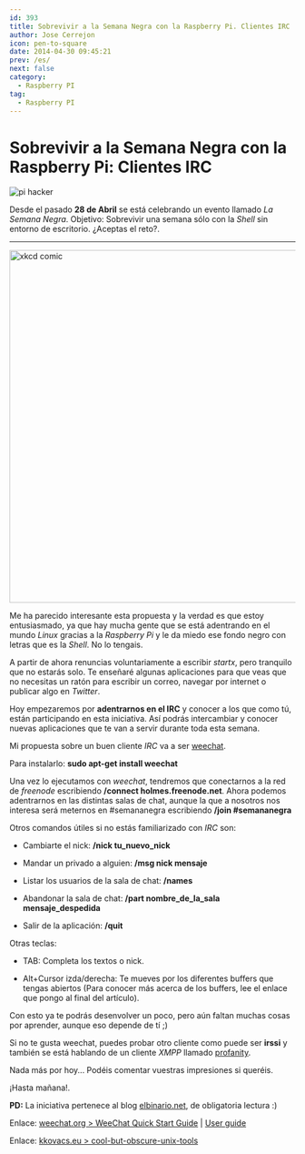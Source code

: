 ```yaml
---
id: 393
title: Sobrevivir a la Semana Negra con la Raspberry Pi. Clientes IRC
author: Jose Cerrejon
icon: pen-to-square
date: 2014-04-30 09:45:21
prev: /es/
next: false
category:
  - Raspberry PI
tag:
  - Raspberry PI
---
```


# Sobrevivir a la Semana Negra con la Raspberry Pi: Clientes IRC

![pi hacker](/images/pi_hack.jpg)

Desde el pasado **28 de Abril** se está celebrando un evento llamado *La Semana Negra*. Objetivo: Sobrevivir una semana sólo con la *Shell* sin entorno de escritorio. ¿Aceptas el reto?.

- - -
<img src="http://imgs.xkcd.com/comics/tar.png" alt="xkcd comic" width="620px">

Me ha parecido interesante esta propuesta y la verdad es que estoy entusiasmado, ya que hay mucha gente que se está adentrando en el mundo *Linux* gracias a la *Raspberry Pi* y le da miedo ese fondo negro con letras que es la *Shell*. No lo tengais. 

A partir de ahora renuncias voluntariamente a escribir *startx*, pero tranquilo que no estarás solo. Te enseñaré algunas aplicaciones para que veas que no necesitas un ratón para escribir un correo, navegar por internet o publicar algo en *Twitter*.

Hoy empezaremos por **adentrarnos en el IRC** y conocer a los que como tú, están participando en esta iniciativa. Así podrás intercambiar y conocer nuevas aplicaciones que te van a servir durante toda esta semana.

Mi propuesta sobre un buen cliente *IRC* va a ser [weechat](http://www.weechat.org/).

Para instalarlo: **sudo apt-get install weechat**

Una vez lo ejecutamos con *weechat*, tendremos que conectarnos a la red de *freenode* escribiendo **/connect holmes.freenode.net**. Ahora podemos adentrarnos en las distintas salas de chat, aunque la que a nosotros nos interesa será meternos en #semananegra escribiendo **/join #semananegra**

Otros comandos útiles si no estás familiarizado con *IRC* son:

* Cambiarte el nick: **/nick tu_nuevo_nick**

* Mandar un privado a alguien: **/msg nick mensaje**

* Listar los usuarios de la sala de chat: **/names**

* Abandonar la sala de chat: **/part nombre_de_la_sala mensaje_despedida**

* Salir de la aplicación: **/quit**

Otras teclas:

* TAB: Completa los textos o nick.

* Alt+Cursor izda/derecha: Te mueves por los diferentes buffers que tengas abiertos (Para conocer más acerca de los buffers, lee el enlace que pongo al final del artículo).

Con esto ya te podrás desenvolver un poco, pero aún faltan muchas cosas por aprender, aunque eso depende de tí ;)

Si no te gusta weechat, puedes probar otro cliente como puede ser **irssi** y también se está hablando de un cliente *XMPP* llamado [profanity](http://www.profanity.im/index.html).

Nada más por hoy... Podéis comentar vuestras impresiones si queréis.

¡Hasta mañana!. 

**PD:** La iniciativa pertenece al blog [elbinario.net](http://elbinario.net/2014/04/21/semana-negra-sobrevivir-en-la-shell/), de obligatoria lectura :)

Enlace: [weechat.org > WeeChat Quick Start Guide](http://www.weechat.org/files/doc/devel/weechat_quickstart.es.html) | [User guide](http://www.weechat.org/files/doc/stable/weechat_user.en.html)

Enlace: [kkovacs.eu > cool-but-obscure-unix-tools](http://kkovacs.eu/cool-but-obscure-unix-tools)